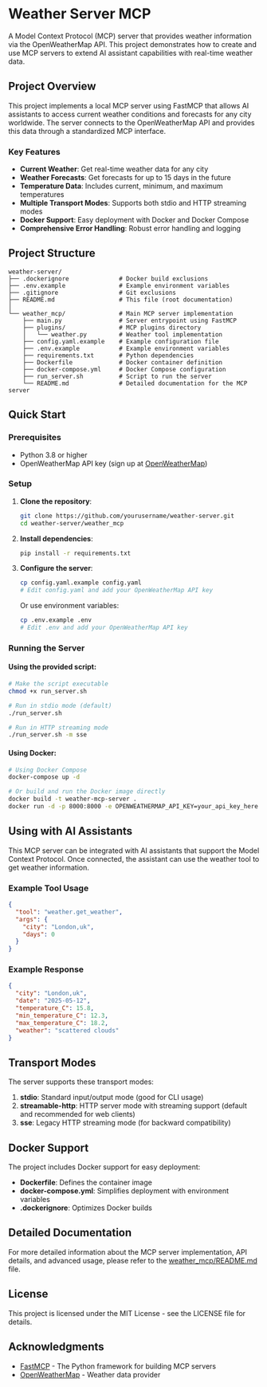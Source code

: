 # Weather Server MCP

A Model Context Protocol (MCP) server that provides weather information via the OpenWeatherMap API. This project demonstrates how to create and use MCP servers to extend AI assistant capabilities with real-time weather data.

## Project Overview

This project implements a local MCP server using FastMCP that allows AI assistants to access current weather conditions and forecasts for any city worldwide. The server connects to the OpenWeatherMap API and provides this data through a standardized MCP interface.

### Key Features

- **Current Weather**: Get real-time weather data for any city
- **Weather Forecasts**: Get forecasts for up to 15 days in the future
- **Temperature Data**: Includes current, minimum, and maximum temperatures
- **Multiple Transport Modes**: Supports both stdio and HTTP streaming modes
- **Docker Support**: Easy deployment with Docker and Docker Compose
- **Comprehensive Error Handling**: Robust error handling and logging

## Project Structure

```
weather-server/
├── .dockerignore              # Docker build exclusions
├── .env.example               # Example environment variables
├── .gitignore                 # Git exclusions
├── README.md                  # This file (root documentation)
│
└── weather_mcp/               # Main MCP server implementation
    ├── main.py                # Server entrypoint using FastMCP
    ├── plugins/               # MCP plugins directory
    │   └── weather.py         # Weather tool implementation
    ├── config.yaml.example    # Example configuration file
    ├── .env.example           # Example environment variables
    ├── requirements.txt       # Python dependencies
    ├── Dockerfile             # Docker container definition
    ├── docker-compose.yml     # Docker Compose configuration
    ├── run_server.sh          # Script to run the server
    └── README.md              # Detailed documentation for the MCP server
```

## Quick Start

### Prerequisites

- Python 3.8 or higher
- OpenWeatherMap API key (sign up at [OpenWeatherMap](https://home.openweathermap.org/users/sign_up))

### Setup

1. **Clone the repository**:
   ```bash
   git clone https://github.com/yourusername/weather-server.git
   cd weather-server/weather_mcp
   ```

2. **Install dependencies**:
   ```bash
   pip install -r requirements.txt
   ```

3. **Configure the server**:
   ```bash
   cp config.yaml.example config.yaml
   # Edit config.yaml and add your OpenWeatherMap API key
   ```

   Or use environment variables:
   ```bash
   cp .env.example .env
   # Edit .env and add your OpenWeatherMap API key
   ```

### Running the Server

#### Using the provided script:

```bash
# Make the script executable
chmod +x run_server.sh

# Run in stdio mode (default)
./run_server.sh

# Run in HTTP streaming mode
./run_server.sh -m sse
```

#### Using Docker:

```bash
# Using Docker Compose
docker-compose up -d

# Or build and run the Docker image directly
docker build -t weather-mcp-server .
docker run -d -p 8000:8000 -e OPENWEATHERMAP_API_KEY=your_api_key_here weather-mcp-server
```

## Using with AI Assistants

This MCP server can be integrated with AI assistants that support the Model Context Protocol. Once connected, the assistant can use the weather tool to get weather information.

### Example Tool Usage

```json
{
  "tool": "weather.get_weather",
  "args": {
    "city": "London,uk",
    "days": 0
  }
}
```

### Example Response

```json
{
  "city": "London,uk",
  "date": "2025-05-12",
  "temperature_C": 15.8,
  "min_temperature_C": 12.3,
  "max_temperature_C": 18.2,
  "weather": "scattered clouds"
}
```

## Transport Modes

The server supports these transport modes:

1. **stdio**: Standard input/output mode (good for CLI usage)
2. **streamable-http**: HTTP server mode with streaming support (default and recommended for web clients)
3. **sse**: Legacy HTTP streaming mode (for backward compatibility)

## Docker Support

The project includes Docker support for easy deployment:

- **Dockerfile**: Defines the container image
- **docker-compose.yml**: Simplifies deployment with environment variables
- **.dockerignore**: Optimizes Docker builds

## Detailed Documentation

For more detailed information about the MCP server implementation, API details, and advanced usage, please refer to the [weather_mcp/README.md](weather_mcp/README.md) file.

## License

This project is licensed under the MIT License - see the LICENSE file for details.

## Acknowledgments

- [FastMCP](https://github.com/modelcontextprotocol/fastmcp) - The Python framework for building MCP servers
- [OpenWeatherMap](https://openweathermap.org/) - Weather data provider
